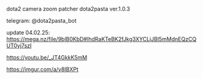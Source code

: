 dota2 camera zoom patcher dota2pasta ver.1.0.3

telegram: @dota2pasta_bot

update 04.02.25: https://mega.nz/file/9blB0KbD#IhdRaKTeBK2fJkg3XYCLjJBl5mMdnEQzCQUT0yj7szI

https://youtu.be/_JT4GkkK5mM

https://imgur.com/a/v8IBXPt
